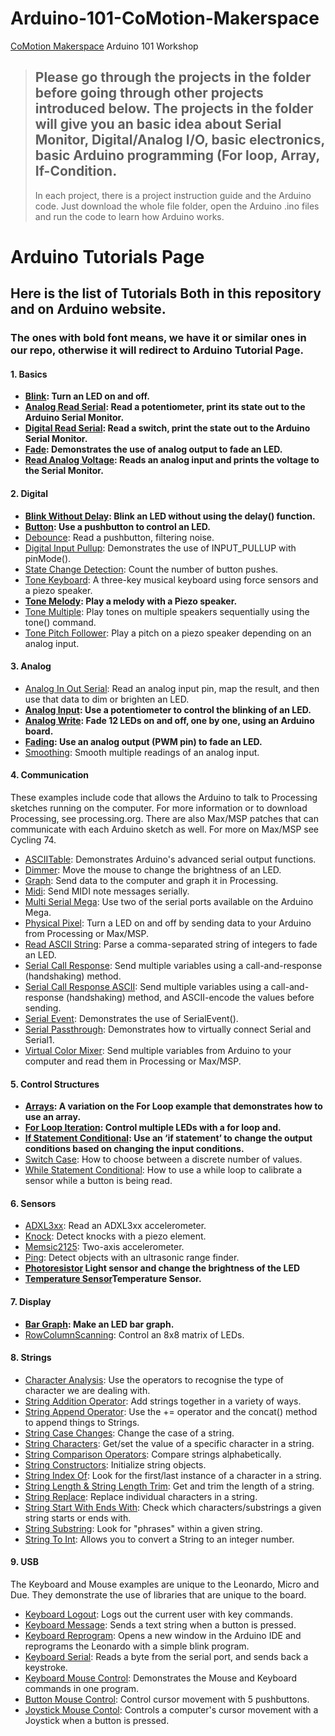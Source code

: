 # Arduino-101-CoMotion-Makerspace
[CoMotion Makerspace](https://comotion.uw.edu/what-we-do/makerspace/) Arduino 101 Workshop

> 
> Please go through the projects in the folder before going through other projects introduced below. The projects in the folder will give you an basic idea about Serial Monitor, Digital/Analog I/O, basic electronics, basic Arduino programming (For loop, Array, If-Condition.
> ---
> In each project, there is a project instruction guide and the Arduino code. Just download the whole file folder, open the Arduino .ino files and run the code to learn how Arduino works.
> 
# Arduino Tutorials Page
## Here is the list of Tutorials Both in this repository and on Arduino website.
### The ones with bold font means, we have it or similar ones in our repo, otherwise it will redirect to Arduino Tutorial Page.

#### 1. Basics
- **[Blink](https://github.com/ramonidea/Arduino-101-CoMotion-Makerspace/tree/master/Circuit_02_Blink): Turn an LED on and off.**
- **[Analog Read Serial](https://github.com/ramonidea/Arduino-101-CoMotion-Makerspace/tree/master/Circuit_9_Serial): Read a potentiometer, print its state out to the Arduino Serial Monitor.**
- **[Digital Read Serial](https://www.arduino.cc/en/Tutorial/DigitalReadSerial): Read a switch, print the state out to the Arduino Serial Monitor.**
- **[Fade](https://github.com/ramonidea/Arduino-101-CoMotion-Makerspace/tree/master/Circuit_05_Fade): Demonstrates the use of analog output to fade an LED.**
- **[Read Analog Voltage](https://github.com/ramonidea/Arduino-101-CoMotion-Makerspace/tree/master/Circuit_9_Serial): Reads an analog input and prints the voltage to the Serial Monitor.**
#### 2. Digital
- **[Blink Without Delay](https://github.com/ramonidea/Arduino-101-CoMotion-Makerspace/tree/master/Circuit_02_Blink): Blink an LED without using the delay() function.**
- **[Button](https://github.com/ramonidea/Arduino-101-CoMotion-Makerspace/tree/master/Circuit_03_Pushbutton): Use a pushbutton to control an LED.**
- [Debounce](https://www.arduino.cc/en/Tutorial/Debounce): Read a pushbutton, filtering noise.
- [Digital Input Pullup](https://www.arduino.cc/en/Tutorial/InputPullupSerial): Demonstrates the use of INPUT_PULLUP with pinMode().
- [State Change Detection](https://www.arduino.cc/en/Tutorial/StateChangeDetection): Count the number of button pushes.
- [Tone Keyboard](https://www.arduino.cc/en/Tutorial/toneKeyboard): A three-key musical keyboard using force sensors and a piezo speaker.
- **[Tone Melody](https://github.com/ramonidea/Arduino-101-CoMotion-Makerspace/tree/master/Circuit_12_ToneMelody): Play a melody with a Piezo speaker.**
- [Tone Multiple](https://www.arduino.cc/en/Tutorial/toneMultiple): Play tones on multiple speakers sequentially using the tone() command.
- [Tone Pitch Follower](https://www.arduino.cc/en/Tutorial/tonePitchFollower): Play a pitch on a piezo speaker depending on an analog input.
#### 3. Analog
- [Analog In Out Serial](https://www.arduino.cc/en/Tutorial/AnalogInOutSerial): Read an analog input pin, map the result, and then use that data to dim or brighten an LED.
- **[Analog Input](https://github.com/ramonidea/Arduino-101-CoMotion-Makerspace/tree/master/Circuit_9_Serial): Use a potentiometer to control the blinking of an LED.**
- **[Analog Write](https://github.com/ramonidea/Arduino-101-CoMotion-Makerspace/tree/master/Circuit_08_MultipleLEDs): Fade 12 LEDs on and off, one by one, using an Arduino board.**
- **[Fading](https://github.com/ramonidea/Arduino-101-CoMotion-Makerspace/tree/master/Circuit_05_Fade): Use an analog output (PWM pin) to fade an LED.**
- [Smoothing](https://www.arduino.cc/en/Tutorial/Smoothing): Smooth multiple readings of an analog input.
#### 4. Communication
These examples include code that allows the Arduino to talk to Processing sketches running on the computer. For more information or to download Processing, see processing.org. There are also Max/MSP patches that can communicate with each Arduino sketch as well. For more on Max/MSP see Cycling 74.
- [ASCIITable](https://www.arduino.cc/en/Tutorial/ASCIITable): Demonstrates Arduino's advanced serial output functions.
- [Dimmer](https://www.arduino.cc/en/Tutorial/Dimmer): Move the mouse to change the brightness of an LED.
- [Graph](https://www.arduino.cc/en/Tutorial/Graph): Send data to the computer and graph it in Processing.
- [Midi](https://www.arduino.cc/en/Tutorial/Midi): Send MIDI note messages serially.
- [Multi Serial Mega](https://www.arduino.cc/en/Tutorial/MultiSerialMega): Use two of the serial ports available on the Arduino Mega.
- [Physical Pixel](https://www.arduino.cc/en/Tutorial/PhysicalPixel): Turn a LED on and off by sending data to your Arduino from Processing or Max/MSP.
- [Read ASCII String](https://www.arduino.cc/en/Tutorial/ReadASCIIString): Parse a comma-separated string of integers to fade an LED.
- [Serial Call Response](https://www.arduino.cc/en/Tutorial/SerialCallResponse): Send multiple variables using a call-and-response (handshaking) method.
- [Serial Call Response ASCII](https://www.arduino.cc/en/Tutorial/SerialCallResponseASCII): Send multiple variables using a call-and-response (handshaking) method, and ASCII-encode the values before sending.
- [Serial Event](https://www.arduino.cc/en/Tutorial/SerialEvent): Demonstrates the use of SerialEvent().
- [Serial Passthrough](https://www.arduino.cc/en/Tutorial/SerialPassthrough): Demonstrates how to virtually connect Serial and Serial1.
- [Virtual Color Mixer](https://www.arduino.cc/en/Tutorial/VirtualColorMixer): Send multiple variables from Arduino to your computer and read them in Processing or Max/MSP.
#### 5. Control Structures
- **[Arrays](https://github.com/ramonidea/Arduino-101-CoMotion-Makerspace/tree/master/Circuit_07_BarGraph): A variation on the For Loop example that demonstrates how to use an array.**
- **[For Loop Iteration](https://github.com/ramonidea/Arduino-101-CoMotion-Makerspace/tree/master/Circuit_06_Scrolling): Control multiple LEDs with a for loop and.**
- **[If Statement Conditional](https://github.com/ramonidea/Arduino-101-CoMotion-Makerspace/tree/master/Circuit_03_Pushbutton): Use an ‘if statement’ to change the output conditions based on changing the input conditions.**
- [Switch Case](https://www.arduino.cc/en/Tutorial/SwitchCase): How to choose between a discrete number of values.
- [While Statement Conditional](https://www.arduino.cc/en/Tutorial/WhileStatementConditional): How to use a while loop to calibrate a sensor while a button is being read.
#### 6. Sensors
- [ADXL3xx](https://www.arduino.cc/en/Tutorial/ADXL3xx): Read an ADXL3xx accelerometer.
- [Knock](https://www.arduino.cc/en/Tutorial/Knock): Detect knocks with a piezo element.
- [Memsic2125](https://www.arduino.cc/en/Tutorial/Memsic2125): Two-axis accelerometer.
- [Ping](https://www.arduino.cc/en/Tutorial/Ping): Detect objects with an ultrasonic range finder.
- **[Photoresistor](https://github.com/ramonidea/Arduino-101-CoMotion-Makerspace/tree/master/Circuit_10_Photoresistor) Light sensor and change the brightness of the LED**
- **[Temperature Sensor](https://github.com/ramonidea/Arduino-101-CoMotion-Makerspace/tree/master/Circuit_11_TempSensor)Temperature Sensor.**
#### 7. Display
- **[Bar Graph](https://github.com/ramonidea/Arduino-101-CoMotion-Makerspace/tree/master/Circuit_07_BarGraph): Make an LED bar graph.**
- [RowColumnScanning](https://www.arduino.cc/en/Tutorial/RowColumnScanning): Control an 8x8 matrix of LEDs.
#### 8. Strings
- [Character Analysis](https://www.arduino.cc/en/Tutorial/CharacterAnalysis): Use the operators to recognise the type of character we are dealing with.
- [String Addition Operator](https://www.arduino.cc/en/Tutorial/StringAdditionOperator): Add strings together in a variety of ways.
- [String Append Operator](https://www.arduino.cc/en/Tutorial/StringAppendOperator): Use the += operator and the concat() method to append things to Strings.
- [String Case Changes](https://www.arduino.cc/en/Tutorial/StringCaseChanges): Change the case of a string.
- [String Characters](https://www.arduino.cc/en/Tutorial/StringCharacters): Get/set the value of a specific character in a string.
- [String Comparison Operators](https://www.arduino.cc/en/Tutorial/StringComparisonOperators): Compare strings alphabetically.
- [String Constructors](https://www.arduino.cc/en/Tutorial/StringConstructors): Initialize string objects.
- [String Index Of](https://www.arduino.cc/en/Tutorial/StringIndexOf): Look for the first/last instance of a character in a string.
- [String Length & String Length Trim](https://www.arduino.cc/en/Tutorial/StringLengthTrim): Get and trim the length of a string.
- [String Replace](https://www.arduino.cc/en/Tutorial/StringReplace): Replace individual characters in a string.
- [String Start With Ends With](https://www.arduino.cc/en/Tutorial/StringStartsWithEndsWith): Check which characters/substrings a given string starts or ends with.
- [String Substring](https://www.arduino.cc/en/Tutorial/StringSubstring): Look for "phrases" within a given string.
- [String To Int](https://www.arduino.cc/en/Tutorial/StringToInt): Allows you to convert a String to an integer number.
#### 9. USB
The Keyboard and Mouse examples are unique to the Leonardo, Micro and Due. They demonstrate the use of libraries that are unique to the board.
- [Keyboard Logout](https://www.arduino.cc/en/Tutorial/KeyboardLogout): Logs out the current user with key commands.
- [Keyboard Message](https://www.arduino.cc/en/Tutorial/KeyboardMessage): Sends a text string when a button is pressed.
- [Keyboard Reprogram](https://www.arduino.cc/en/Tutorial/KeyboardReprogram): Opens a new window in the Arduino IDE and reprograms the Leonardo with a simple blink program.
- [Keyboard Serial](https://www.arduino.cc/en/Tutorial/KeyboardSerial): Reads a byte from the serial port, and sends back a keystroke.
- [Keyboard Mouse Control](https://www.arduino.cc/en/Tutorial/KeyboardAndMouseControl): Demonstrates the Mouse and Keyboard commands in one program.
- [Button Mouse Control](https://www.arduino.cc/en/Tutorial/ButtonMouseControl): Control cursor movement with 5 pushbuttons.
- [Joystick Mouse Contol](https://www.arduino.cc/en/Tutorial/JoystickMouseControl): Controls a computer's cursor movement with a Joystick when a button is pressed.
